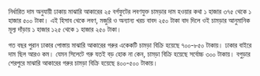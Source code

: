 নির্ধারিত দাম অনুযায়ী ঢাকায় মাঝারি আকারের ২৫ বর্গফুটের লবণযুক্ত চামড়ার দাম হওয়ার কথা ১ হাজার ৩৭৫ থেকে ১ হাজার ৫০০ টাকা। এই হিসাব থেকে লবণ, মজুরি ও অন্যান্য খরচ বাবদ ২৫০ টাকা বাদ দিলে ওই চামড়ার আনুমানিক মূল্য দাঁড়ায় ১ হাজার ১২৫ থেকে ১ হাজার ২৫০ টাকা।

গত বছর পুরান ঢাকার পোস্তায় মাঝারি আকারের গরুর একেকটি চামড়া বিক্রি হয়েছে ৭০০-৮৫০ টাকায়। ঢাকার বাইরে দাম ছিল আরও কম। যেমন সিলেটে গরু যতই বড় হোক না কেন, চামড়া বিক্রি হয়েছে সর্বোচ্চ ৩০০ টাকায়। বগুড়ার শেরপুরে মাঝারি আকারের গরুর চামড়া বিক্রি হয়েছে ৪০০-৫০০ টাকায়।
